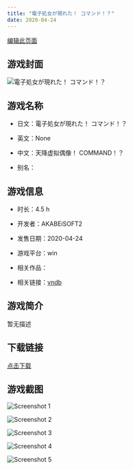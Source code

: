 ```yaml
---
title: "電子処女が現れた！ コマンド！？"
date: 2020-04-24
---
```

[编辑此页面](https://github.com/ACG-3/ADV3-source/blob/main/source/_posts/%E9%9B%BB%E5%AD%90%E5%87%A6%E5%A5%B3%E3%81%8C%E7%8F%BE%E3%82%8C%E3%81%9F%EF%BC%81%20%E3%82%B3%E3%83%9E%E3%83%B3%E3%83%89%EF%BC%81%EF%BC%9F.md)

## 游戏封面

![電子処女が現れた！ コマンド！？](https%3A//pan.timero.xyz/onedrive/img_lib_001/%E9%9B%BB%E5%AD%90%E5%87%A6%E5%A5%B3%E3%81%8C%E7%8F%BE%E3%82%8C%E3%81%9F%EF%BC%81%20%E3%82%B3%E3%83%9E%E3%83%B3%E3%83%89%EF%BC%81%EF%BC%9F_cover.avif)


## 游戏名称

- 日文：電子処女が現れた！ コマンド！？
- 英文：None
- 中文：天降虚拟偶像！ COMMAND！？

- 别名：


## 游戏信息

- 时长：4.5 h
- 开发者：AKABEiSOFT2
- 发售日期：2020-04-24
- 游戏平台：win
- 相关作品：

- 相关链接：[vndb](https://vndb.org/v27748)


## 游戏简介

暂无描述


## 下载链接

[点击下载](https://pan.timero.xyz/onedrive/adv_lib_001/%E9%9B%BB%E5%AD%90%E5%87%A6%E5%A5%B3%E3%81%8C%E7%8F%BE%E3%82%8C%E3%81%9F%EF%BC%81%20%E3%82%B3%E3%83%9E%E3%83%B3%E3%83%89%EF%BC%81%EF%BC%9F)


## 游戏截图


![Screenshot 1](https%3A//pan.timero.xyz/onedrive/img_lib_001/%E9%9B%BB%E5%AD%90%E5%87%A6%E5%A5%B3%E3%81%8C%E7%8F%BE%E3%82%8C%E3%81%9F%EF%BC%81%20%E3%82%B3%E3%83%9E%E3%83%B3%E3%83%89%EF%BC%81%EF%BC%9F_Screenshot_1.avif)

![Screenshot 2](https%3A//pan.timero.xyz/onedrive/img_lib_001/%E9%9B%BB%E5%AD%90%E5%87%A6%E5%A5%B3%E3%81%8C%E7%8F%BE%E3%82%8C%E3%81%9F%EF%BC%81%20%E3%82%B3%E3%83%9E%E3%83%B3%E3%83%89%EF%BC%81%EF%BC%9F_Screenshot_2.avif)

![Screenshot 3](https%3A//pan.timero.xyz/onedrive/img_lib_001/%E9%9B%BB%E5%AD%90%E5%87%A6%E5%A5%B3%E3%81%8C%E7%8F%BE%E3%82%8C%E3%81%9F%EF%BC%81%20%E3%82%B3%E3%83%9E%E3%83%B3%E3%83%89%EF%BC%81%EF%BC%9F_Screenshot_3.avif)

![Screenshot 4](https%3A//pan.timero.xyz/onedrive/img_lib_001/%E9%9B%BB%E5%AD%90%E5%87%A6%E5%A5%B3%E3%81%8C%E7%8F%BE%E3%82%8C%E3%81%9F%EF%BC%81%20%E3%82%B3%E3%83%9E%E3%83%B3%E3%83%89%EF%BC%81%EF%BC%9F_Screenshot_4.avif)

![Screenshot 5](https%3A//pan.timero.xyz/onedrive/img_lib_001/%E9%9B%BB%E5%AD%90%E5%87%A6%E5%A5%B3%E3%81%8C%E7%8F%BE%E3%82%8C%E3%81%9F%EF%BC%81%20%E3%82%B3%E3%83%9E%E3%83%B3%E3%83%89%EF%BC%81%EF%BC%9F_Screenshot_5.avif)


